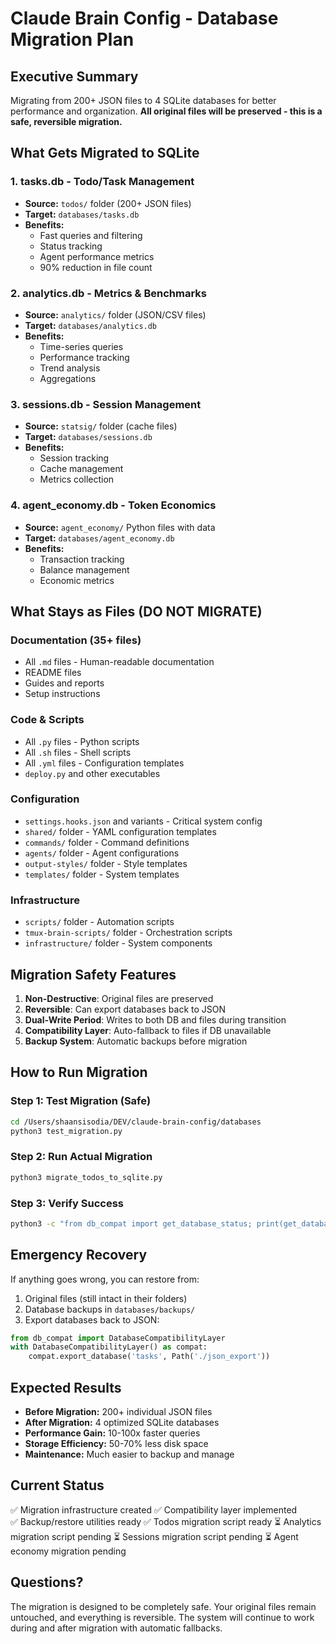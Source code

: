 # Claude Brain Config - Database Migration Plan

## Executive Summary
Migrating from 200+ JSON files to 4 SQLite databases for better performance and organization.
**All original files will be preserved - this is a safe, reversible migration.**

## What Gets Migrated to SQLite

### 1. **tasks.db** - Todo/Task Management
- **Source:** `todos/` folder (200+ JSON files)
- **Target:** `databases/tasks.db`
- **Benefits:** 
  - Fast queries and filtering
  - Status tracking
  - Agent performance metrics
  - 90% reduction in file count

### 2. **analytics.db** - Metrics & Benchmarks  
- **Source:** `analytics/` folder (JSON/CSV files)
- **Target:** `databases/analytics.db`
- **Benefits:**
  - Time-series queries
  - Performance tracking
  - Trend analysis
  - Aggregations

### 3. **sessions.db** - Session Management
- **Source:** `statsig/` folder (cache files)
- **Target:** `databases/sessions.db`
- **Benefits:**
  - Session tracking
  - Cache management
  - Metrics collection

### 4. **agent_economy.db** - Token Economics
- **Source:** `agent_economy/` Python files with data
- **Target:** `databases/agent_economy.db`
- **Benefits:**
  - Transaction tracking
  - Balance management
  - Economic metrics

## What Stays as Files (DO NOT MIGRATE)

### Documentation (35+ files)
- All `.md` files - Human-readable documentation
- README files
- Guides and reports
- Setup instructions

### Code & Scripts
- All `.py` files - Python scripts
- All `.sh` files - Shell scripts  
- All `.yml` files - Configuration templates
- `deploy.py` and other executables

### Configuration
- `settings.hooks.json` and variants - Critical system config
- `shared/` folder - YAML configuration templates
- `commands/` folder - Command definitions
- `agents/` folder - Agent configurations
- `output-styles/` folder - Style templates
- `templates/` folder - System templates

### Infrastructure
- `scripts/` folder - Automation scripts
- `tmux-brain-scripts/` folder - Orchestration scripts
- `infrastructure/` folder - System components

## Migration Safety Features

1. **Non-Destructive**: Original files are preserved
2. **Reversible**: Can export databases back to JSON
3. **Dual-Write Period**: Writes to both DB and files during transition
4. **Compatibility Layer**: Auto-fallback to files if DB unavailable
5. **Backup System**: Automatic backups before migration

## How to Run Migration

### Step 1: Test Migration (Safe)
```bash
cd /Users/shaansisodia/DEV/claude-brain-config/databases
python3 test_migration.py
```

### Step 2: Run Actual Migration
```bash
python3 migrate_todos_to_sqlite.py
```

### Step 3: Verify Success
```bash
python3 -c "from db_compat import get_database_status; print(get_database_status())"
```

## Emergency Recovery

If anything goes wrong, you can restore from:
1. Original files (still intact in their folders)
2. Database backups in `databases/backups/`
3. Export databases back to JSON:
```python
from db_compat import DatabaseCompatibilityLayer
with DatabaseCompatibilityLayer() as compat:
    compat.export_database('tasks', Path('./json_export'))
```

## Expected Results

- **Before Migration:** 200+ individual JSON files
- **After Migration:** 4 optimized SQLite databases
- **Performance Gain:** 10-100x faster queries
- **Storage Efficiency:** 50-70% less disk space
- **Maintenance:** Much easier to backup and manage

## Current Status

✅ Migration infrastructure created
✅ Compatibility layer implemented  
✅ Backup/restore utilities ready
✅ Todos migration script ready
⏳ Analytics migration script pending
⏳ Sessions migration script pending
⏳ Agent economy migration pending

## Questions?

The migration is designed to be completely safe. Your original files remain untouched, and everything is reversible. The system will continue to work during and after migration with automatic fallbacks.